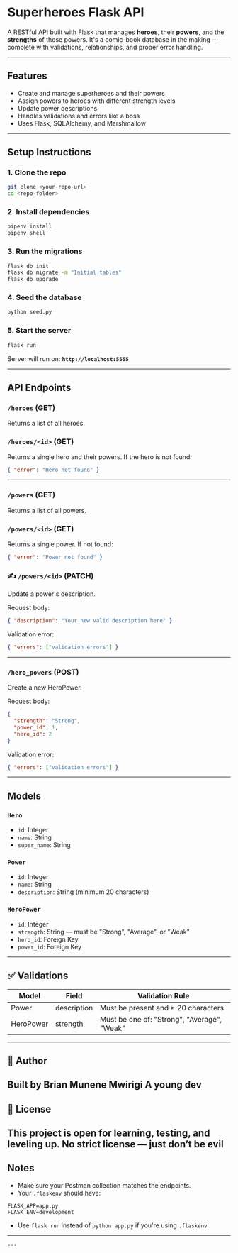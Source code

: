 #  Superheroes Flask API

A RESTful API built with Flask that manages **heroes**, their **powers**, and the **strengths** of those powers. It's a comic-book database in the making — complete with validations, relationships, and proper error handling.

---

##  Features

- Create and manage superheroes and their powers
- Assign powers to heroes with different strength levels
- Update power descriptions
- Handles validations and errors like a boss
- Uses Flask, SQLAlchemy, and Marshmallow

---

##  Setup Instructions

### 1. Clone the repo
```bash
git clone <your-repo-url>
cd <repo-folder>
````

### 2. Install dependencies

```bash
pipenv install
pipenv shell
```

### 3. Run the migrations

```bash
flask db init
flask db migrate -m "Initial tables"
flask db upgrade
```

### 4. Seed the database

```bash
python seed.py
```

### 5. Start the server

```bash
flask run
```

Server will run on:
**`http://localhost:5555`**

---

##  API Endpoints

###  `/heroes` (GET)

Returns a list of all heroes.

###  `/heroes/<id>` (GET)

Returns a single hero and their powers.
If the hero is not found:

```json
{ "error": "Hero not found" }
```

---

###  `/powers` (GET)

Returns a list of all powers.

###  `/powers/<id>` (GET)

Returns a single power.
If not found:

```json
{ "error": "Power not found" }
```

### ✍️ `/powers/<id>` (PATCH)

Update a power's description.

Request body:

```json
{ "description": "Your new valid description here" }
```

Validation error:

```json
{ "errors": ["validation errors"] }
```

---

###  `/hero_powers` (POST)

Create a new HeroPower.

Request body:

```json
{
  "strength": "Strong",
  "power_id": 1,
  "hero_id": 2
}
```

Validation error:

```json
{ "errors": ["validation errors"] }
```

---

##  Models

### `Hero`

* `id`: Integer
* `name`: String
* `super_name`: String

### `Power`

* `id`: Integer
* `name`: String
* `description`: String (minimum 20 characters)

### `HeroPower`

* `id`: Integer
* `strength`: String — must be "Strong", "Average", or "Weak"
* `hero_id`: Foreign Key
* `power_id`: Foreign Key

---

## ✅ Validations

| Model     | Field       | Validation Rule                             |
| --------- | ----------- | ------------------------------------------- |
| Power     | description | Must be present and ≥ 20 characters         |
| HeroPower | strength    | Must be one of: "Strong", "Average", "Weak" |

---

## 👤 Author

Built  by **Brian Munene Mwirigi** 
A young dev
---
## 📝 License

This project is open for learning, testing, and leveling up.
No strict license — just don’t be evil
---
##  Notes

* Make sure your Postman collection matches the endpoints.
* Your `.flaskenv` should have:

```
FLASK_APP=app.py
FLASK_ENV=development
```

* Use `flask run` instead of `python app.py` if you're using `.flaskenv`.

---

```
---
